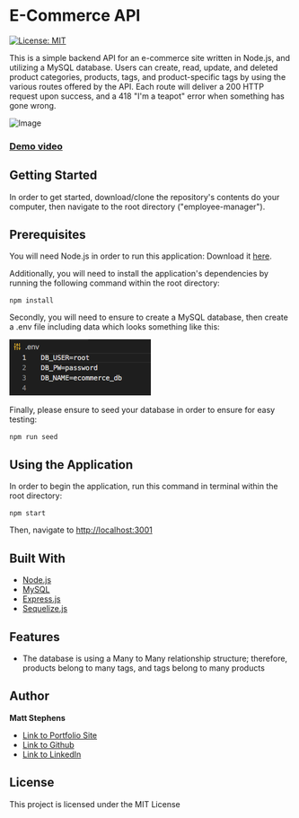 # E-Commerce API

[![License: MIT](https://img.shields.io/badge/License-MIT-yellow.svg)](https://opensource.org/licenses/MIT)

This is a simple backend API for an e-commerce site written in Node.js, and utilizing a MySQL database. Users can create, read, update, and deleted product categories, products, tags, and product-specific tags by using the various routes offered by the API. Each route will deliver a 200 HTTP request upon success, and a 418 "I'm a teapot" error when something has gone wrong.

![Image](./img/SOMEDEMOIMAGE!)

### [Demo video](DEMOVIDEOHERE!!!!!!!!!!!!!!!!!)

## Getting Started

In order to get started, download/clone the repository's contents do your computer, then navigate to the root directory ("employee-manager").

## Prerequisites

You will need Node.js in order to run this application: Download it [here](https://nodejs.org/en/).

Additionally, you will need to install the application's dependencies by running the following command within the root directory:

```
npm install
```

Secondly, you will need to ensure to create a MySQL database, then create a .env file including data which looks something like this:

![Image](./img/env.png)

Finally, please ensure to seed your database in order to ensure for easy testing:

```
npm run seed
```

## Using the Application

In order to begin the application, run this command in terminal within the root directory:

```
npm start
```

Then, navigate to [http://localhost:3001](http://localhost:3001)

## Built With

- [Node.js](https://nodejs.org/en/)
- [MySQL](https://www.mysql.com/)
- [Express.js](https://expressjs.com/)
- [Sequelize.js](https://sequelize.org/)

## Features

- The database is using a Many to Many relationship structure; therefore, products belong to many tags, and tags belong to many products

## Author

**Matt Stephens**

- [Link to Portfolio Site](https://mstephen19.github.io/newestPortfolio)
- [Link to Github](https://github.com/mstephen19)
- [Link to LinkedIn](https://www.linkedin.com/mstephen19)

## License

This project is licensed under the MIT License
